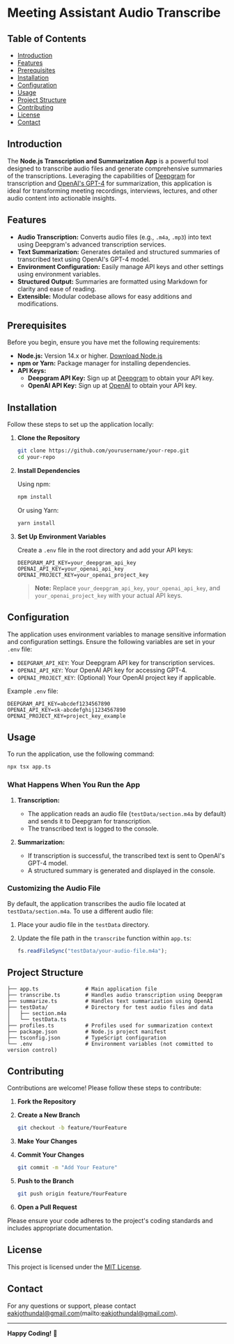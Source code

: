 # Meeting Assistant Audio Transcribe

## Table of Contents

- [Introduction](#introduction)
- [Features](#features)
- [Prerequisites](#prerequisites)
- [Installation](#installation)
- [Configuration](#configuration)
- [Usage](#usage)
- [Project Structure](#project-structure)
- [Contributing](#contributing)
- [License](#license)
- [Contact](#contact)

## Introduction

The **Node.js Transcription and Summarization App** is a powerful tool designed to transcribe audio files and generate comprehensive summaries of the transcriptions. Leveraging the capabilities of [Deepgram](https://deepgram.com/) for transcription and [OpenAI's GPT-4](https://openai.com/) for summarization, this application is ideal for transforming meeting recordings, interviews, lectures, and other audio content into actionable insights.

## Features

- **Audio Transcription:** Converts audio files (e.g., `.m4a`, `.mp3`) into text using Deepgram's advanced transcription services.
- **Text Summarization:** Generates detailed and structured summaries of transcribed text using OpenAI's GPT-4 model.
- **Environment Configuration:** Easily manage API keys and other settings using environment variables.
- **Structured Output:** Summaries are formatted using Markdown for clarity and ease of reading.
- **Extensible:** Modular codebase allows for easy additions and modifications.

## Prerequisites

Before you begin, ensure you have met the following requirements:

- **Node.js:** Version 14.x or higher. [Download Node.js](https://nodejs.org/)
- **npm or Yarn:** Package manager for installing dependencies.
- **API Keys:**
  - **Deepgram API Key:** Sign up at [Deepgram](https://deepgram.com/) to obtain your API key.
  - **OpenAI API Key:** Sign up at [OpenAI](https://openai.com/) to obtain your API key.

## Installation

Follow these steps to set up the application locally:

1. **Clone the Repository**

   ```bash
   git clone https://github.com/yourusername/your-repo.git
   cd your-repo
   ```

2. **Install Dependencies**

   Using npm:

   ```bash
   npm install
   ```

   Or using Yarn:

   ```bash
   yarn install
   ```

3. **Set Up Environment Variables**

   Create a `.env` file in the root directory and add your API keys:

   ```env
   DEEPGRAM_API_KEY=your_deepgram_api_key
   OPENAI_API_KEY=your_openai_api_key
   OPENAI_PROJECT_KEY=your_openai_project_key
   ```

   > **Note:** Replace `your_deepgram_api_key`, `your_openai_api_key`, and `your_openai_project_key` with your actual API keys.

## Configuration

The application uses environment variables to manage sensitive information and configuration settings. Ensure the following variables are set in your `.env` file:

- `DEEPGRAM_API_KEY`: Your Deepgram API key for transcription services.
- `OPENAI_API_KEY`: Your OpenAI API key for accessing GPT-4.
- `OPENAI_PROJECT_KEY`: (Optional) Your OpenAI project key if applicable.

Example `.env` file:

```env
DEEPGRAM_API_KEY=abcdef1234567890
OPENAI_API_KEY=sk-abcdefghij1234567890
OPENAI_PROJECT_KEY=project_key_example
```

## Usage

To run the application, use the following command:

```bash
npx tsx app.ts
```

### What Happens When You Run the App

1. **Transcription:**

   - The application reads an audio file (`testData/section.m4a` by default) and sends it to Deepgram for transcription.
   - The transcribed text is logged to the console.

2. **Summarization:**
   - If transcription is successful, the transcribed text is sent to OpenAI's GPT-4 model.
   - A structured summary is generated and displayed in the console.

### Customizing the Audio File

By default, the application transcribes the audio file located at `testData/section.m4a`. To use a different audio file:

1. Place your audio file in the `testData` directory.
2. Update the file path in the `transcribe` function within `app.ts`:

   ```typescript
   fs.readFileSync("testData/your-audio-file.m4a");
   ```

## Project Structure

```
├── app.ts               # Main application file
├── transcribe.ts        # Handles audio transcription using Deepgram
├── summarize.ts         # Handles text summarization using OpenAI
├── testData/            # Directory for test audio files and data
│   ├── section.m4a
│   └── testData.ts
├── profiles.ts          # Profiles used for summarization context
├── package.json         # Node.js project manifest
├── tsconfig.json        # TypeScript configuration
└── .env                 # Environment variables (not committed to version control)
```

## Contributing

Contributions are welcome! Please follow these steps to contribute:

1. **Fork the Repository**

2. **Create a New Branch**

   ```bash
   git checkout -b feature/YourFeature
   ```

3. **Make Your Changes**

4. **Commit Your Changes**

   ```bash
   git commit -m "Add Your Feature"
   ```

5. **Push to the Branch**

   ```bash
   git push origin feature/YourFeature
   ```

6. **Open a Pull Request**

Please ensure your code adheres to the project's coding standards and includes appropriate documentation.

## License

This project is licensed under the [MIT License](LICENSE).

## Contact

For any questions or support, please contact eakjothundal@gmail.com(mailto:eakjothundal@gmail.com).

---

**Happy Coding!** 🚀
